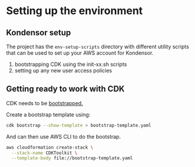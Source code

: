 # Setting up the environment

## Kondensor setup

The project has the `env-setup-scripts` directory with different
utility scripts that can be used to set up your AWS account
for Kondensor.

1. bootstrapping CDK using the init-xx.sh scripts
2. setting up any new user access policies

## Getting ready to work with CDK

CDK needs to be [bootstrapped.](https://docs.aws.amazon.com/cdk/v2/guide/bootstrapping.html)

Create a bootstrap template using:

```sh
cdk bootstrap --show-template > bootstrap-template.yaml
```

And can then use AWS CLI to do the bootstrap.

```sh
aws cloudformation create-stack \
  --stack-name CDKToolkit \
  --template-body file://bootstrap-template.yaml
```

